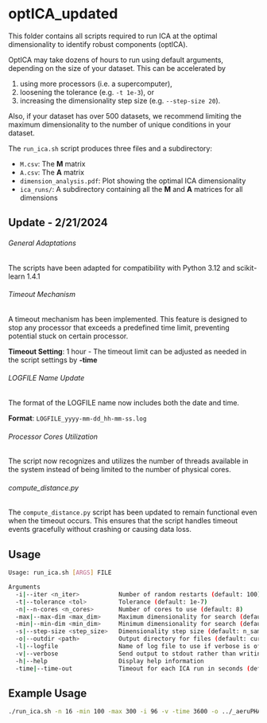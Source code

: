 # optICA_updated
This folder contains all scripts required to run ICA at the optimal dimensionality to identify robust components (optICA).

OptICA may take dozens of hours to run using default arguments, depending on the size of your dataset. This can be accelerated by

1. using more processors (i.e. a supercomputer),
1. loosening the tolerance (e.g. `-t 1e-3`), or
1. increasing the dimensionality step size (e.g. `--step-size 20`).

Also, if your dataset has over 500 datasets, we recommend limiting the maximum dimensionality to the number of unique conditions in your dataset.

The `run_ica.sh` script produces three files and a subdirectory:

- `M.csv`: The **M** matrix
- `A.csv`: The **A** matrix
- `dimension_analysis.pdf`: Plot showing the optimal ICA dimensionality
- `ica_runs/`: A subdirectory containing all the **M** and **A** matrices for all dimensions

## Update - 2/21/2024

###### General Adaptations

The scripts have been adapted for compatibility with Python 3.12 and scikit-learn 1.4.1

###### Timeout Mechanism

A timeout mechanism has been implemented. This feature is designed to stop any processor that exceeds a predefined time limit, preventing potential stuck on certain processor.

**Timeout Setting**: 1 hour - The timeout limit can be adjusted as needed in the script settings by **-time**

###### LOGFILE Name Update

The format of the LOGFILE name now includes both the date and time.

**Format**: `LOGFILE_yyyy-mm-dd_hh-mm-ss.log`

###### Processor Cores Utilization

The script now recognizes and utilizes the number of threads available in the system instead of being limited to the number of physical cores. 

###### compute_distance.py

The `compute_distance.py` script has been updated to remain functional even when the timeout occurs. This ensures that the script handles timeout events gracefully without crashing or causing data loss.

## Usage

```bash
Usage: run_ica.sh [ARGS] FILE

Arguments
  -i|--iter <n_iter>           Number of random restarts (default: 100)
  -t|--tolerance <tol>         Tolerance (default: 1e-7)
  -n|--n-cores <n_cores>       Number of cores to use (default: 8)
  -max|--max-dim <max_dim>     Maximum dimensionality for search (default: n_samples)
  -min|--min-dim <min_dim>     Minimum dimensionality for search (default: 20)
  -s|--step-size <step_size>   Dimensionality step size (default: n_samples/25)
  -o|--outdir <path>           Output directory for files (default: current directory)
  -l|--logfile                 Name of log file to use if verbose is off (default: ica.log)
  -v|--verbose                 Send output to stdout rather than writing to file
  -h|--help                    Display help information
  -time|--time-out             Timeout for each ICA run in seconds (default: 3600)
```

## Example Usage

```bash
./run_ica.sh -n 16 -min 100 -max 300 -i 96 -v -time 3600 -o ../_aeruPHAGE_p_aeru ../log_tpm_p_aeru.csv
```
